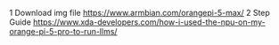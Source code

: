 
1 Download img file 
https://www.armbian.com/orangepi-5-max/
2 Step Guide
https://www.xda-developers.com/how-i-used-the-npu-on-my-orange-pi-5-pro-to-run-llms/
